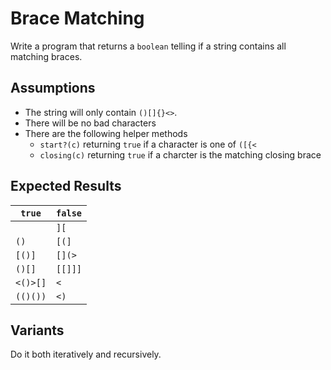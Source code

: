 # Brace Matching

Write a program that returns a `boolean` telling if a string contains all matching braces.

## Assumptions

* The string will only contain `()[]{}<>`.
* There will be no bad characters
* There are the following helper methods
  * `start?(c)` returning `true` if a character is one of `([{<`
  * `closing(c)` returning `true` if a charcter is the matching closing brace

## Expected Results

| `true` | `false` |
| ------ | ------- |
|        | `][`    |
| `()`   | `[(]`   |
| `[()]` | `[](>`  |
| `()[]` | `[[]]]` |
| `<()>[]` | `<`   |
| `(()())` |  `<)` |

## Variants

Do it both iteratively and recursively.
